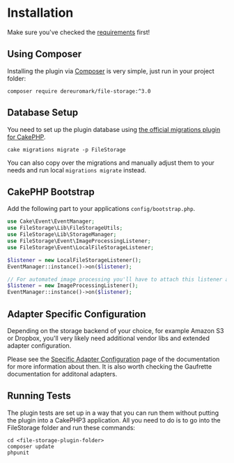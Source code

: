 Installation
============

Make sure you've checked the [requirements](Requirements.md) first!

Using Composer
--------------

Installing the plugin via [Composer](https://getcomposer.org/) is very simple, just run in your project folder:

```
composer require dereuromark/file-storage:^3.0
```

Database Setup
--------------

You need to set up the plugin database using [the official migrations plugin for CakePHP](https://github.com/cakephp/migrations).

```
cake migrations migrate -p FileStorage
```

You can also copy over the migrations and manually adjust them to your needs and run local `migrations migrate` instead.

CakePHP Bootstrap
-----------------

Add the following part to your applications ```config/bootstrap.php```.

```php
use Cake\Event\EventManager;
use FileStorage\Lib\FileStorageUtils;
use FileStorage\Lib\StorageManager;
use FileStorage\Event\ImageProcessingListener;
use FileStorage\Event\LocalFileStorageListener;

$listener = new LocalFileStorageListener();
EventManager::instance()->on($listener);

// For automated image processing you'll have to attach this listener as well
$listener = new ImageProcessingListener();
EventManager::instance()->on($listener);
```

Adapter Specific Configuration
------------------------------

Depending on the storage backend of your choice, for example Amazon S3 or Dropbox, you'll very likely need additional vendor libs and extended adapter configuration.

Please see the [Specific Adapter Configuration](Specific-Adapter-Configurations.md) page of the documentation for more information about then. It is also worth checking the Gaufrette documentation for additonal adapters.

Running Tests
-------------

The plugin tests are set up in a way that you can run them without putting the plugin into a CakePHP3 application. All you need to do is to go into the FileStorage folder and run these commands:

```
cd <file-storage-plugin-folder>
composer update
phpunit
```
